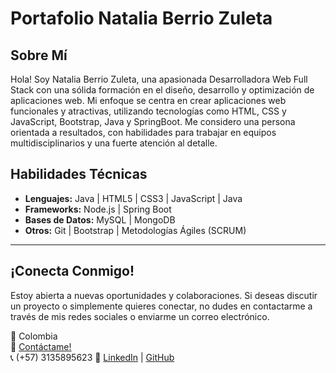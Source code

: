 # Portafolio  Natalia Berrio Zuleta 

## Sobre Mí

Hola!   Soy Natalia Berrio Zuleta, una apasionada Desarrolladora Web Full Stack  con una sólida formación en el diseño, desarrollo y optimización de aplicaciones web.  Mi enfoque se centra en crear aplicaciones web funcionales y atractivas, utilizando tecnologías como HTML, CSS y JavaScript, Bootstrap, Java y SpringBoot.
Me considero una persona orientada a resultados, con habilidades para trabajar en equipos multidisciplinarios y una fuerte atención al detalle.


## Habilidades Técnicas

- **Lenguajes:** Java | HTML5 | CSS3 | JavaScript | Java
- **Frameworks:** Node.js | Spring Boot
- **Bases de Datos:** MySQL | MongoDB
- **Otros:** Git | Bootstrap | Metodologías Ágiles (SCRUM)


---

## ¡Conecta Conmigo!

Estoy abierta a nuevas oportunidades y colaboraciones. Si deseas discutir un proyecto o simplemente quieres conectar, no dudes en contactarme a través de mis redes sociales o enviarme un correo electrónico.


📍 Colombia  
📧 [Contáctame!](mailto:bnata190@gmail.com)  
📞 (+57) 3135895623 
🔗 [LinkedIn](https://www.linkedin.com/in/nataliaberriozuletaiozuleta-desarrolloweb/) | [GitHub](https://github.com/Natalia001-bz)


